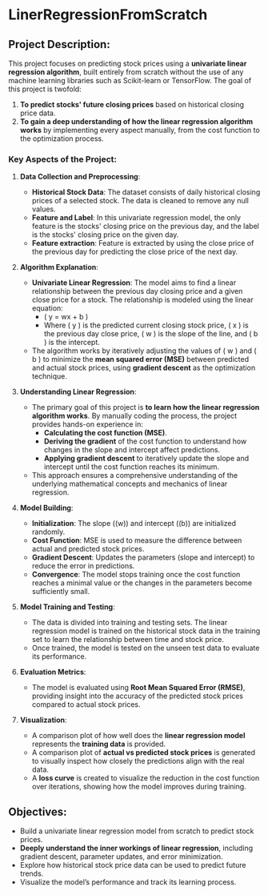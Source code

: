 # LinerRegressionFromScratch

## Project Description:

This project focuses on predicting stock prices using a **univariate linear regression algorithm**, built entirely from scratch without the use of any machine learning libraries such as Scikit-learn or TensorFlow. The goal of this project is twofold:

1. **To predict stocks' future closing prices** based on historical closing price data.
2. **To gain a deep understanding of how the linear regression algorithm works** by implementing every aspect manually, from the cost function to the optimization process.

### Key Aspects of the Project:

1. **Data Collection and Preprocessing**:
   - **Historical Stock Data**: The dataset consists of daily historical closing prices of a selected stock. The data is cleaned to remove any null values.
   - **Feature and Label**: In this univariate regression model, the only feature is the stocks' closing price on the previous day, and the label is the stocks' closing price on the given day.
   - **Feature extraction**: Feature is extracted by using the close price of the previous day for predicting the close price of the next day.

2. **Algorithm Explanation**:
   - **Univariate Linear Regression**: The model aims to find a linear relationship between the previous day closing price and a given close price for a stock. The relationship is modeled using the linear equation:
     - \( y = wx + b \)
     - Where \( y \) is the predicted current closing stock price, \( x \) is the previous day close price, \( w \) is the slope of the line, and \( b \) is the intercept.
   - The algorithm works by iteratively adjusting the values of \( w \) and \( b \) to minimize the **mean squared error (MSE)** between predicted and actual stock prices, using **gradient descent** as the optimization technique.

3. **Understanding Linear Regression**:
   - The primary goal of this project is **to learn how the linear regression algorithm works**. By manually coding the process, the project provides hands-on experience in:
     - **Calculating the cost function (MSE)**.
     - **Deriving the gradient** of the cost function to understand how changes in the slope and intercept affect predictions.
     - **Applying gradient descent** to iteratively update the slope and intercept until the cost function reaches its minimum.
   - This approach ensures a comprehensive understanding of the underlying mathematical concepts and mechanics of linear regression.

4. **Model Building**:
   - **Initialization**: The slope (\(w\)) and intercept (\(b\)) are initialized randomly.
   - **Cost Function**: MSE is used to measure the difference between actual and predicted stock prices.
   - **Gradient Descent**: Updates the parameters (slope and intercept) to reduce the error in predictions.
   - **Convergence**: The model stops training once the cost function reaches a minimal value or the changes in the parameters become sufficiently small.

5. **Model Training and Testing**:
   - The data is divided into training and testing sets. The linear regression model is trained on the historical stock data in the training set to learn the relationship between time and stock price.
   - Once trained, the model is tested on the unseen test data to evaluate its performance.

6. **Evaluation Metrics**:
   - The model is evaluated using **Root Mean Squared Error (RMSE)**, providing insight into the accuracy of the predicted stock prices compared to actual stock prices.

7. **Visualization**:
   - A comparison plot of how well does the **linear regression model** represents the **training data** is provided.
   - A comparison plot of **actual vs predicted stock prices** is generated to visually inspect how closely the predictions align with the real data.
   - A **loss curve** is created to visualize the reduction in the cost function over iterations, showing how the model improves during training.

## Objectives:
- Build a univariate linear regression model from scratch to predict stock prices.
- **Deeply understand the inner workings of linear regression**, including gradient descent, parameter updates, and error minimization.
- Explore how historical stock price data can be used to predict future trends.
- Visualize the model’s performance and track its learning process.
